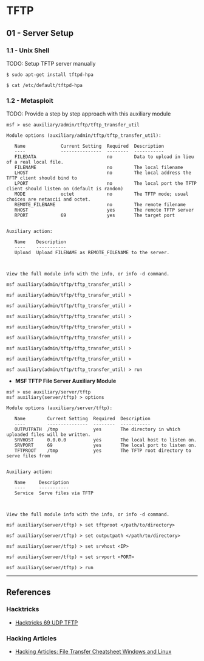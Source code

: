 # TFTP

## 01 - Server Setup

### 1.1 - Unix Shell

TODO: Setup TFTP server manually

```
$ sudo apt-get install tftpd-hpa
```

```
$ cat /etc/default/tftpd-hpa
```

### 1.2 - Metasploit

TODO: Provide a step by step approach with this auxiliary module

```
msf > use auxiliary/admin/tftp/tftp_transfer_util

Module options (auxiliary/admin/tftp/tftp_transfer_util):

   Name             Current Setting  Required  Description
   ----             ---------------  --------  -----------
   FILEDATA                          no        Data to upload in lieu of a real local file.
   FILENAME                          no        The local filename
   LHOST                             no        The local address the TFTP client should bind to
   LPORT                             no        The local port the TFTP client should listen on (default is random)
   MODE             octet            no        The TFTP mode; usual choices are netascii and octet.
   REMOTE_FILENAME                   no        The remote filename
   RHOST                             yes       The remote TFTP server
   RPORT            69               yes       The target port


Auxiliary action:

   Name    Description
   ----    -----------
   Upload  Upload FILENAME as REMOTE_FILENAME to the server.



View the full module info with the info, or info -d command.
  
msf auxiliary(admin/tftp/tftp_transfer_util) >

msf auxiliary(admin/tftp/tftp_transfer_util) >

msf auxiliary(admin/tftp/tftp_transfer_util) >

msf auxiliary(admin/tftp/tftp_transfer_util) >

msf auxiliary(admin/tftp/tftp_transfer_util) >

msf auxiliary(admin/tftp/tftp_transfer_util) >

msf auxiliary(admin/tftp/tftp_transfer_util) >

msf auxiliary(admin/tftp/tftp_transfer_util) >

msf auxiliary(admin/tftp/tftp_transfer_util) > run
```

- **MSF TFTP File Server Auxiliary Module**

```
msf > use auxiliary/server/tftp
msf auxiliary(server/tftp) > options 

Module options (auxiliary/server/tftp):

   Name        Current Setting  Required  Description
   ----        ---------------  --------  -----------
   OUTPUTPATH  /tmp             yes       The directory in which uploaded files will be written.
   SRVHOST     0.0.0.0          yes       The local host to listen on.
   SRVPORT     69               yes       The local port to listen on.
   TFTPROOT    /tmp             yes       The TFTP root directory to serve files from


Auxiliary action:

   Name     Description
   ----     -----------
   Service  Serve files via TFTP



View the full module info with the info, or info -d command.

msf auxiliary(server/tftp) > set tftproot </path/to/directory>

msf auxiliary(server/tftp) > set outputpath </path/to/directory>

msf auxiliary(server/tftp) > set srvhost <IP>

msf auxiliary(server/tftp) > set srvport <PORT>

msf auxiliary(server/tftp) > run
```

---
## References

### Hacktricks

- [Hacktricks 69 UDP TFTP](https://book.hacktricks.wiki/en/pentesting/69-udp-tftp.html)

### Hacking Articles

- [Hacking Articles: File Transfer Cheatsheet Windows and Linux](https://www.hackingarticles.in/file-transfer-cheatsheet-windows-and-linux/)